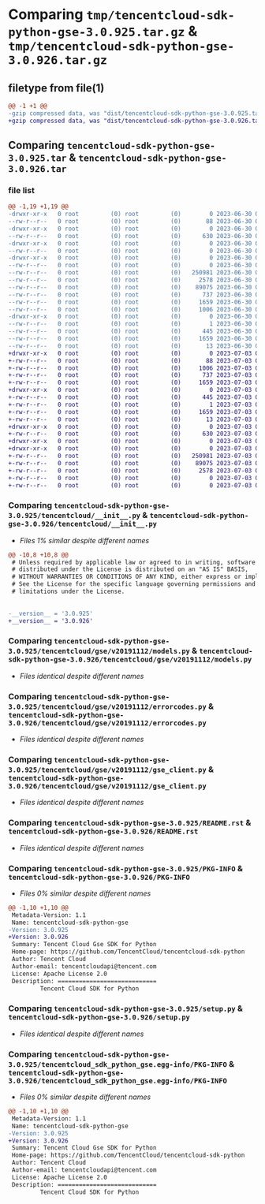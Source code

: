 # Comparing `tmp/tencentcloud-sdk-python-gse-3.0.925.tar.gz` & `tmp/tencentcloud-sdk-python-gse-3.0.926.tar.gz`

## filetype from file(1)

```diff
@@ -1 +1 @@
-gzip compressed data, was "dist/tencentcloud-sdk-python-gse-3.0.925.tar", last modified: Fri Jun 30 02:14:53 2023, max compression
+gzip compressed data, was "dist/tencentcloud-sdk-python-gse-3.0.926.tar", last modified: Mon Jul  3 00:27:36 2023, max compression
```

## Comparing `tencentcloud-sdk-python-gse-3.0.925.tar` & `tencentcloud-sdk-python-gse-3.0.926.tar`

### file list

```diff
@@ -1,19 +1,19 @@
-drwxr-xr-x   0 root         (0) root         (0)        0 2023-06-30 02:14:53.000000 tencentcloud-sdk-python-gse-3.0.925/
--rw-r--r--   0 root         (0) root         (0)       88 2023-06-30 02:14:53.000000 tencentcloud-sdk-python-gse-3.0.925/setup.cfg
-drwxr-xr-x   0 root         (0) root         (0)        0 2023-06-30 02:14:53.000000 tencentcloud-sdk-python-gse-3.0.925/tencentcloud/
--rw-r--r--   0 root         (0) root         (0)      630 2023-06-30 02:14:53.000000 tencentcloud-sdk-python-gse-3.0.925/tencentcloud/__init__.py
-drwxr-xr-x   0 root         (0) root         (0)        0 2023-06-30 02:14:53.000000 tencentcloud-sdk-python-gse-3.0.925/tencentcloud/gse/
--rw-r--r--   0 root         (0) root         (0)        0 2023-06-30 02:14:53.000000 tencentcloud-sdk-python-gse-3.0.925/tencentcloud/gse/__init__.py
-drwxr-xr-x   0 root         (0) root         (0)        0 2023-06-30 02:14:53.000000 tencentcloud-sdk-python-gse-3.0.925/tencentcloud/gse/v20191112/
--rw-r--r--   0 root         (0) root         (0)        0 2023-06-30 02:14:53.000000 tencentcloud-sdk-python-gse-3.0.925/tencentcloud/gse/v20191112/__init__.py
--rw-r--r--   0 root         (0) root         (0)   250981 2023-06-30 02:14:53.000000 tencentcloud-sdk-python-gse-3.0.925/tencentcloud/gse/v20191112/models.py
--rw-r--r--   0 root         (0) root         (0)     2578 2023-06-30 02:14:53.000000 tencentcloud-sdk-python-gse-3.0.925/tencentcloud/gse/v20191112/errorcodes.py
--rw-r--r--   0 root         (0) root         (0)    89075 2023-06-30 02:14:53.000000 tencentcloud-sdk-python-gse-3.0.925/tencentcloud/gse/v20191112/gse_client.py
--rw-r--r--   0 root         (0) root         (0)      737 2023-06-30 02:14:53.000000 tencentcloud-sdk-python-gse-3.0.925/README.rst
--rw-r--r--   0 root         (0) root         (0)     1659 2023-06-30 02:14:53.000000 tencentcloud-sdk-python-gse-3.0.925/PKG-INFO
--rw-r--r--   0 root         (0) root         (0)     1006 2023-06-30 02:14:53.000000 tencentcloud-sdk-python-gse-3.0.925/setup.py
-drwxr-xr-x   0 root         (0) root         (0)        0 2023-06-30 02:14:53.000000 tencentcloud-sdk-python-gse-3.0.925/tencentcloud_sdk_python_gse.egg-info/
--rw-r--r--   0 root         (0) root         (0)        1 2023-06-30 02:14:53.000000 tencentcloud-sdk-python-gse-3.0.925/tencentcloud_sdk_python_gse.egg-info/dependency_links.txt
--rw-r--r--   0 root         (0) root         (0)      445 2023-06-30 02:14:53.000000 tencentcloud-sdk-python-gse-3.0.925/tencentcloud_sdk_python_gse.egg-info/SOURCES.txt
--rw-r--r--   0 root         (0) root         (0)     1659 2023-06-30 02:14:53.000000 tencentcloud-sdk-python-gse-3.0.925/tencentcloud_sdk_python_gse.egg-info/PKG-INFO
--rw-r--r--   0 root         (0) root         (0)       13 2023-06-30 02:14:53.000000 tencentcloud-sdk-python-gse-3.0.925/tencentcloud_sdk_python_gse.egg-info/top_level.txt
+drwxr-xr-x   0 root         (0) root         (0)        0 2023-07-03 00:27:36.000000 tencentcloud-sdk-python-gse-3.0.926/
+-rw-r--r--   0 root         (0) root         (0)       88 2023-07-03 00:27:36.000000 tencentcloud-sdk-python-gse-3.0.926/setup.cfg
+-rw-r--r--   0 root         (0) root         (0)     1006 2023-07-03 00:27:36.000000 tencentcloud-sdk-python-gse-3.0.926/setup.py
+-rw-r--r--   0 root         (0) root         (0)      737 2023-07-03 00:27:36.000000 tencentcloud-sdk-python-gse-3.0.926/README.rst
+-rw-r--r--   0 root         (0) root         (0)     1659 2023-07-03 00:27:36.000000 tencentcloud-sdk-python-gse-3.0.926/PKG-INFO
+drwxr-xr-x   0 root         (0) root         (0)        0 2023-07-03 00:27:36.000000 tencentcloud-sdk-python-gse-3.0.926/tencentcloud_sdk_python_gse.egg-info/
+-rw-r--r--   0 root         (0) root         (0)      445 2023-07-03 00:27:36.000000 tencentcloud-sdk-python-gse-3.0.926/tencentcloud_sdk_python_gse.egg-info/SOURCES.txt
+-rw-r--r--   0 root         (0) root         (0)        1 2023-07-03 00:27:36.000000 tencentcloud-sdk-python-gse-3.0.926/tencentcloud_sdk_python_gse.egg-info/dependency_links.txt
+-rw-r--r--   0 root         (0) root         (0)     1659 2023-07-03 00:27:36.000000 tencentcloud-sdk-python-gse-3.0.926/tencentcloud_sdk_python_gse.egg-info/PKG-INFO
+-rw-r--r--   0 root         (0) root         (0)       13 2023-07-03 00:27:36.000000 tencentcloud-sdk-python-gse-3.0.926/tencentcloud_sdk_python_gse.egg-info/top_level.txt
+drwxr-xr-x   0 root         (0) root         (0)        0 2023-07-03 00:27:36.000000 tencentcloud-sdk-python-gse-3.0.926/tencentcloud/
+-rw-r--r--   0 root         (0) root         (0)      630 2023-07-03 00:27:36.000000 tencentcloud-sdk-python-gse-3.0.926/tencentcloud/__init__.py
+drwxr-xr-x   0 root         (0) root         (0)        0 2023-07-03 00:27:36.000000 tencentcloud-sdk-python-gse-3.0.926/tencentcloud/gse/
+drwxr-xr-x   0 root         (0) root         (0)        0 2023-07-03 00:27:36.000000 tencentcloud-sdk-python-gse-3.0.926/tencentcloud/gse/v20191112/
+-rw-r--r--   0 root         (0) root         (0)   250981 2023-07-03 00:27:36.000000 tencentcloud-sdk-python-gse-3.0.926/tencentcloud/gse/v20191112/models.py
+-rw-r--r--   0 root         (0) root         (0)    89075 2023-07-03 00:27:36.000000 tencentcloud-sdk-python-gse-3.0.926/tencentcloud/gse/v20191112/gse_client.py
+-rw-r--r--   0 root         (0) root         (0)     2578 2023-07-03 00:27:36.000000 tencentcloud-sdk-python-gse-3.0.926/tencentcloud/gse/v20191112/errorcodes.py
+-rw-r--r--   0 root         (0) root         (0)        0 2023-07-03 00:27:36.000000 tencentcloud-sdk-python-gse-3.0.926/tencentcloud/gse/v20191112/__init__.py
+-rw-r--r--   0 root         (0) root         (0)        0 2023-07-03 00:27:36.000000 tencentcloud-sdk-python-gse-3.0.926/tencentcloud/gse/__init__.py
```

### Comparing `tencentcloud-sdk-python-gse-3.0.925/tencentcloud/__init__.py` & `tencentcloud-sdk-python-gse-3.0.926/tencentcloud/__init__.py`

 * *Files 1% similar despite different names*

```diff
@@ -10,8 +10,8 @@
 # Unless required by applicable law or agreed to in writing, software
 # distributed under the License is distributed on an "AS IS" BASIS,
 # WITHOUT WARRANTIES OR CONDITIONS OF ANY KIND, either express or implied.
 # See the License for the specific language governing permissions and
 # limitations under the License.
 
 
-__version__ = '3.0.925'
+__version__ = '3.0.926'
```

### Comparing `tencentcloud-sdk-python-gse-3.0.925/tencentcloud/gse/v20191112/models.py` & `tencentcloud-sdk-python-gse-3.0.926/tencentcloud/gse/v20191112/models.py`

 * *Files identical despite different names*

### Comparing `tencentcloud-sdk-python-gse-3.0.925/tencentcloud/gse/v20191112/errorcodes.py` & `tencentcloud-sdk-python-gse-3.0.926/tencentcloud/gse/v20191112/errorcodes.py`

 * *Files identical despite different names*

### Comparing `tencentcloud-sdk-python-gse-3.0.925/tencentcloud/gse/v20191112/gse_client.py` & `tencentcloud-sdk-python-gse-3.0.926/tencentcloud/gse/v20191112/gse_client.py`

 * *Files identical despite different names*

### Comparing `tencentcloud-sdk-python-gse-3.0.925/README.rst` & `tencentcloud-sdk-python-gse-3.0.926/README.rst`

 * *Files identical despite different names*

### Comparing `tencentcloud-sdk-python-gse-3.0.925/PKG-INFO` & `tencentcloud-sdk-python-gse-3.0.926/PKG-INFO`

 * *Files 0% similar despite different names*

```diff
@@ -1,10 +1,10 @@
 Metadata-Version: 1.1
 Name: tencentcloud-sdk-python-gse
-Version: 3.0.925
+Version: 3.0.926
 Summary: Tencent Cloud Gse SDK for Python
 Home-page: https://github.com/TencentCloud/tencentcloud-sdk-python
 Author: Tencent Cloud
 Author-email: tencentcloudapi@tencent.com
 License: Apache License 2.0
 Description: ============================
         Tencent Cloud SDK for Python
```

### Comparing `tencentcloud-sdk-python-gse-3.0.925/setup.py` & `tencentcloud-sdk-python-gse-3.0.926/setup.py`

 * *Files identical despite different names*

### Comparing `tencentcloud-sdk-python-gse-3.0.925/tencentcloud_sdk_python_gse.egg-info/PKG-INFO` & `tencentcloud-sdk-python-gse-3.0.926/tencentcloud_sdk_python_gse.egg-info/PKG-INFO`

 * *Files 0% similar despite different names*

```diff
@@ -1,10 +1,10 @@
 Metadata-Version: 1.1
 Name: tencentcloud-sdk-python-gse
-Version: 3.0.925
+Version: 3.0.926
 Summary: Tencent Cloud Gse SDK for Python
 Home-page: https://github.com/TencentCloud/tencentcloud-sdk-python
 Author: Tencent Cloud
 Author-email: tencentcloudapi@tencent.com
 License: Apache License 2.0
 Description: ============================
         Tencent Cloud SDK for Python
```

